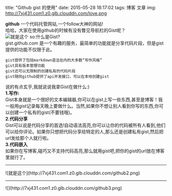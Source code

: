 title: "Github gist 的使用"
date: 2015-05-28 18:17:02
tags: 博客 文章
img: http://7xj431.com1.z0.glb.clouddn.com/love.png

<strong>github</strong> 一个代码托管网站,一个follow大神的网站!<br/>
哈哈，大家在使用github的时候有没有瞥见导航栏的Gist呢？<br>
![就是这个](http://7xj431.com1.z0.glb.clouddn.com/github.png)
so:什么是Gist?<br/>
gist.github.com 是一个有趣的服务，最简单的功能就是分享代码片段，但是gist提供的功能不仅限于此。

    gist提供了包括markdown语法在内的大多数“写作风格”
    gist具有版本管理功能
    gist还可以无限制的创建私有的代码片段
    gist随同github提供了api开发接口，可以在本地创建gist

说的有点玄乎,我就说说我拿Gist在做什么:)<br/>
<strong>1.写作:</strong><br/>
Gist本身就是一个很好的文本编辑器,你可以在gist上写一些东西,甚至是博客！我一般用gist记录每天晚上要做什么。当然,如果你不想让别人看到你写的东西,你可以创建一个私有的gist(不要钱哦)。<br/>
<strong>2.代码分享</strong><br/>
Gist可以说是代码分享的首选!自动语法高亮,你可以让你的代码被所有人看到,他们可以给你评论。如果你只想把代码分享给特定的人,那么还是创建私有gist,然后把url发给那个人就行啦。<br/>
<strong>3.代码嵌入</strong><br/>
如果你在写博客,碰巧又不支持代码高亮,那么就用gist吧,把你的gist的url放在博客里就行了。<br/>
<hr>
![就是这个](http://7xj431.com1.z0.glb.clouddn.com/github2.png)
<hr>
![](http://7xj431.com1.z0.glb.clouddn.com/github3.png)
